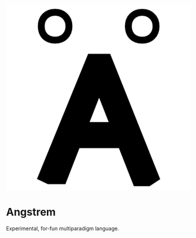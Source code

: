 ![Angstrem logo](https://raw.githubusercontent.com/angstrem/angstrem-spec/master/logo/Angstrem.png)

# Angstrem
Experimental, for-fun multiparadigm language.
